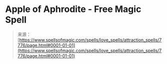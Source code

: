 <!--yml
category: 未分类
date: 2024-06-12 18:42:52
-->

# Apple of Aphrodite - Free Magic Spell

> 来源：[https://www.spellsofmagic.com/spells/love_spells/attraction_spells/7776/page.html#0001-01-01](https://www.spellsofmagic.com/spells/love_spells/attraction_spells/7776/page.html#0001-01-01)